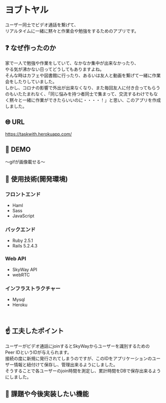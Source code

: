 # ヨブトヤル

ユーザー同士でビデオ通話を繋げて、<br>
リアルタイムに一緒に黙々と作業会や勉強をするためのアプリです。
<br>

## :question: なぜ作ったのか

家で一人で勉強や作業をしていて、なかなか集中が出来なかったり、<br>
やる気が沸かない日ってどうしてもありますよね。<br>
そんな時はカフェや図書館に行ったり、あるいは友人と動画を繋げて一緒に作業会をしたりしていました。<br>
しかし、コロナの影響で外出が出来なくなり、また毎回友人に付き合ってもらうのもいたたまれなく、「同じ悩みを持つ者同士で集まって、交流するわけでもなく黙々と一緒に作業ができたらいいのに・・・・！」と思い、このアプリを作成しました。
<br>

## :globe_with_meridians: URL
https://taskwith.herokuapp.com/
<br>

## :eyes: DEMO
〜gifが画像載せる〜
<br>

## :wrench: 使用技術(開発環境)
### フロントエンド
* Haml
* Sass
* JavaScript

### バックエンド
* Ruby 2.5.1
* Rails 5.2.4.3

### Web API
* SkyWay API
* webRTC

### インフラストラクチャー
* Mysql
* Heroku
<br>

## :point_up: 工夫したポイント
ユーザーがビデオ通話にjoinするとSkyWayからユーザーを識別するための<br>
Peer IDというIDが与えられます。<br>
接続の度に新規に発行されてしまうのですが、このIDをアプリケーションのユーザー情報と紐付けて保存し、管理出来るようにしました。<br>
そうすることで各ユーザーのjoin時間を測定し、累計時間をDBで保存出来るようにしました。


## :pencil: 課題や今後実装したい機能

